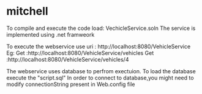 # mitchell
To compile and execute the code load: VechicleService.soln
The  service is implemented  using  .net framweork

To execute the webservice use uri : http://localhost:8080/VehicleService
Eg:
Get :http://localhost:8080/VehicleService/vehicles
Get :http://localhost:8080/VehicleService/vehicles/4


The webservice uses database to perfrom exectuion. To load the  database execute  the  "script.sql" 
In order to connect to database,you might need to modify  connectionString present in Web.config file

